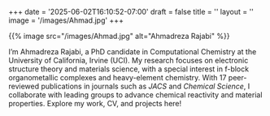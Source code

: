 +++
date = '2025-06-02T16:10:52-07:00'
draft = false
title = ''
layout = ''
image = '/images/Ahmad.jpg'
+++

{{% image src="/images/Ahmad.jpg" alt="Ahmadreza Rajabi" %}}

I’m Ahmadreza Rajabi, a PhD candidate in Computational Chemistry at the University of California, Irvine (UCI). 
My research focuses on electronic structure theory and materials science, with a special interest in f-block organometallic complexes and heavy-element chemistry. 
With 17 peer-reviewed publications in journals such as *JACS* and *Chemical Science*, I collaborate with leading groups to advance chemical reactivity and material properties. Explore my work, CV, and projects here!
